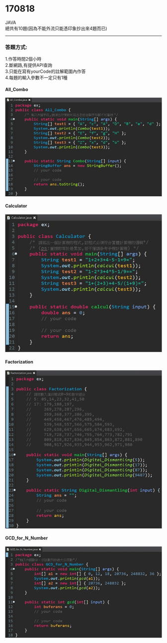 # 170818
JAVA<br>
總共有10題(因為不能外流只能憑印象抄出來4題而已)<br>
***
### 答題方式:
1.作答時間2個小時<br>
2.斷網路,有提供API查詢<br>
3.只能在寫有yourCode的註解範圍內作答<br>
4.每題的輸入參數不一定只有1種<br>

#### All_Combo
![alt text](https://github.com/wlo1227686/InterView/blob/master/170818/img/All_Combo.jpg)<br>

#### Calculator
![alt text](https://github.com/wlo1227686/InterView/blob/master/170818/img/Calculator.jpg)<br>

#### Factorization
![alt text](https://github.com/wlo1227686/InterView/blob/master/170818/img/Factorization.jpg)<br>

#### GCD_for_N_Number
![alt text](https://github.com/wlo1227686/InterView/blob/master/170818/img/GCD_for_N_Number.jpg)<br>